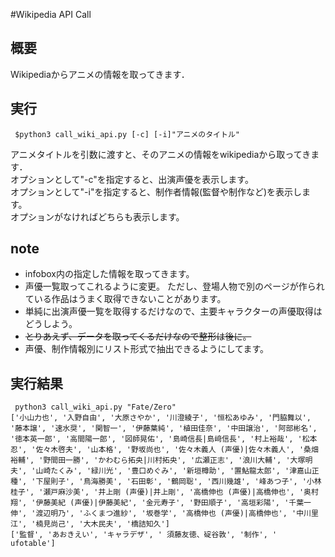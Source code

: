 #Wikipedia API Call 

## 概要

Wikipediaからアニメの情報を取ってきます．

## 実行

```
 $python3 call_wiki_api.py [-c] [-i]"アニメのタイトル"  
```

アニメタイトルを引数に渡すと、そのアニメの情報をwikipediaから取ってきます．   
オプションとして"-c"を指定すると、出演声優を表示します。  
オプションとして"-i"を指定すると、制作者情報(監督や制作など)を表示します。  
オプションがなければどちらも表示します。  

## note
 - infobox内の指定した情報を取ってきます。 
 - 声優一覧取ってこれるように変更。
 ただし、登場人物で別のページが作られている作品はうまく取得できないことがあります。
 - 単純に出演声優一覧を取得するだけなので、主要キャラクターの声優取得はどうしよう。
 - ~~とりあえず、データを取ってくるだけなので整形は後に。~~
 - 声優、制作情報別にリスト形式で抽出できるようにしてます。


## 実行結果

```
 python3 call_wiki_api.py "Fate/Zero"
['小山力也', '入野自由', '大原さやか', '川澄綾子', '恒松あゆみ', '門脇舞以', '藤本譲', '速水奨', '関智一', '伊藤葉純', '植田佳奈', '中田譲治', '阿部彬名', '徳本英一郎', '高間陽一郎', '図師晃佑', '島崎信長|島﨑信長', '村上裕哉', '松本忍', '佐々木啓夫', '山本格', '野坂尚也', '佐々木義人 (声優)|佐々木義人', '桑畑裕輔', '野間田一勝', 'かわむら拓央|川村拓央', '広瀬正志', '浪川大輔', '大塚明夫', '山崎たくみ', '緑川光', '豊口めぐみ', '新垣樽助', '置鮎龍太郎', '津嘉山正種', '下屋則子', '鳥海勝美', '石田彰', '鶴岡聡', '西川幾雄', '峰あつ子', '小林桂子', '瀬戸麻沙美', '井上剛 (声優)|井上剛', '高橋伸也 (声優)|高橋伸也', '奥村翔', '伊藤美紀 (声優)|伊藤美紀', '金元寿子', '野田順子', '高垣彩陽', '千葉一伸', '渡辺明乃', 'ふくまつ進紗', '坂巻学', '高橋伸也 (声優)|高橋伸也', '中川里江', '楠見尚己', '大木民夫', '橋詰知久']
['監督', 'あおきえい', 'キャラデザ', ' 須藤友徳、碇谷敦', '制作', ' ufotable']
```





